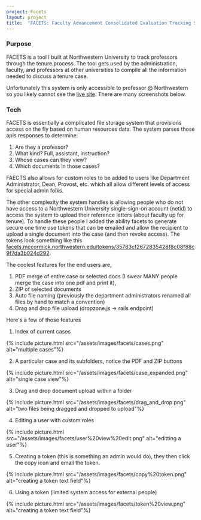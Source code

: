 ```yaml
---
project: Facets
layout: project
title:  "FACETS: Faculty Advancement Consolidated Evaluation Tracking System for Northwestern University"
---
```


### Purpose

FACETS is a tool I built at Northwestern University to track professors through the tenure process. The tool gets used by the administration, faculty, and professors at other universities to compile all the information 
needed to discuss a tenure case.

Unfortunately this system is only accessible to professor @ Northwestern so you likely cannot see the [live site](https://facets.mccormick.northwestern.edu/). There are many screenshots below.

### Tech

FACETS is essentially a complicated file storage system that provisions access on the fly based on human resources data.
The system parses those apis responses to determine:

1. Are they a professor? 
2. What kind? Full, assistant, instruction? 
3. Whose cases can they view?
4. Which documents in those cases?

FAECTS also allows for custom roles to be added to users like Department Administrator,
Dean, Provost, etc. which all allow different levels of access for special admin folks.

The other complexity the system handles is allowing people who do not have access to a Northwestern University single-sign-on account (netid) to access the system to upload their reference letters (about faculty up for tenure).
To handle these people I added the ability facets to generate secure one time use tokens that can be emailed and allow the recipient to upload
a single document into the case (and then revoke access). The tokens look something like this [facets.mccormick.northwestern.edu/tokens/35783cf2672835428f8c08f88c9f7da3b024d292](#).

The coolest features for the end users are, 

1. PDF merge of entire case or selected docs (I swear MANY people merge the case into one pdf and print it),
2. ZIP of selected documents
3. Auto file naming (previously the department administrators renamed all files by hand to match a convention)
4. Drag and drop file upload (dropzone.js -> rails endpoint)
 
Here's a few of those features

1. Index of current cases

{% include picture.html src="/assets/images/facets/cases.png" alt="multiple cases"%}

2. A particular case and its subfolders, notice the PDF and ZIP buttons

{% include picture.html src="/assets/images/facets/case_expanded.png" alt="single case view"%}
    
3. Drag and drop document upload within a folder

{% include picture.html src="/assets/images/facets/drag_and_drop.png" alt="two files being dragged and dropped to upload"%}
    
4. Editing a user with custom roles 

{% include picture.html src="/assets/images/facets/user%20view%20edit.png" alt="editting a user"%}
    
5. Creating a token (this is something an admin would do), they then click the copy icon and email the token.

{% include picture.html src="/assets/images/facets/copy%20token.png" alt="creating a token text field"%}

6. Using a token (limited system access for external people)

{% include picture.html src="/assets/images/facets/token%20view.png" alt="creating a token text field"%}
